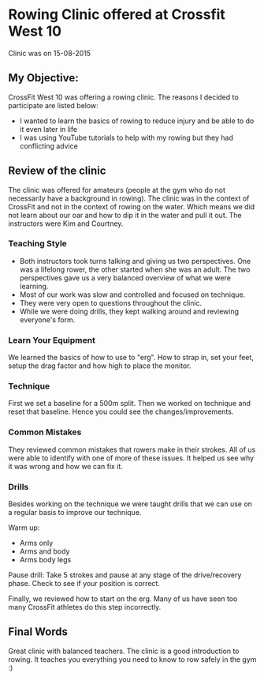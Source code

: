 # Rowing Clinic offered at Crossfit West 10
Clinic was on 15-08-2015

## My Objective: ##
CrossFit West 10 was offering a rowing clinic. The reasons I decided to participate are listed below:
* I wanted to learn the basics of rowing to reduce injury and be able to do it even later in life
* I was using YouTube tutorials to help with my rowing but they had conflicting advice

## Review of the clinic ##
The clinic was offered for amateurs (people at the gym who do not necessarily have a background in rowing). The clinic was in the context of CrossFit and not in the context of rowing on the water. Which means we did not learn about our oar and how to dip it in the water and pull it out. The instructors were Kim and Courtney.

### Teaching Style ###
* Both instructors took turns talking and giving us two perspectives. One was a lifelong rower, the other started when she was an adult. The two perspectives gave us a very balanced overview of what we were learning.
* Most of our work was slow and controlled and focused on technique.
* They were very open to questions throughout the clinic.
* While we were doing drills, they kept walking around and reviewing everyone's form.

### Learn Your Equipment ###
We learned the basics of how to use to "erg". How to strap in, set your feet, setup the drag factor and how high to place the monitor.

### Technique ###
First we set a baseline for a 500m split. Then we worked on technique and reset that baseline. Hence you could see the changes/improvements.

### Common Mistakes ###
They reviewed common mistakes that rowers make in their strokes. All of us were able to identify with one of more of these issues. It helped us see why it was wrong and how we can fix it.

### Drills ###
Besides working on the technique we were taught drills that we can use on a regular basis to improve our technique.

Warm up:
* Arms only
* Arms and body
* Arms body legs

Pause drill: Take 5 strokes and pause at any stage of the drive/recovery phase. Check to see if your position is correct. 

Finally, we reviewed how to start on the erg. Many of us have seen too many CrossFit athletes do this step incorrectly.


## Final Words ##
Great clinic with balanced teachers.  The clinic is a good introduction to rowing. It teaches you everything you need to know to row safely in the gym :)
